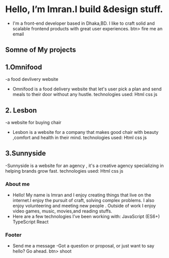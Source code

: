 # Hello, I’m Imran.I build &design stuff.

- I'm a front-end developer based in Dhaka,BD. I like to craft solid and scalable frontend products with great user experiences.
  btn> fire me an email

## Somne of My projects

## 1.Omnifood

-a food devlivery website

- Omnifood is a food delivery website that let's user pick a plan and send meals to their door without any hustle.
  technologies used:
  Html css js

## 2. Lesbon

-a website for buying chair

- Lesbon is a website for a company that makes good chair with beauty ,comfort and health in their mind.
  technologies used:
  Html css js

## 3.Sunnyside

-Sunnyside is a website for an agency , it's a creative agency specializing in helping brands grow fast.
technologies used:
Html css js

### About me

- Hello! My name is Imran and I enjoy creating things that live on the internet.I enjoy the pursuit of craft, solving complex problems. I also enjoy volunteering and meeting new people . Outside of work I enjoy video games, music, movies,and reading stuffs.
- Here are a few technologies I’ve been working with:
  JavaScript (ES6+)
  TypeScript
  React

### Footer

- Send me a message
  -Got a question or proposal, or just want
  to say hello? Go ahead.
  btn> shoot
